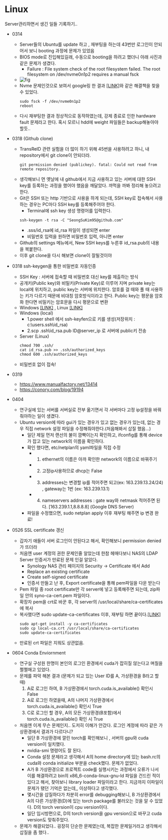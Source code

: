 # Linux

Server관리하면서 생긴 일들 기록하기..

- 0314
    - Server들의 Ubuntu를 update 하고 , 재부팅을 하는데 43번만 로그인이 안되어서 보니 booting 과정에 문제가 있었음 
    - BIOS mode로 진입해있길래, 수동으로 booting을 하려고 했더니 아래 사진과 같은 문제가 생겼다.
        - Failure : File system check of the root filesystem failed. The root filesystem on /dev/nvme0n1p2 requires a manual fsck
    - ![fig](https://user-images.githubusercontent.com/62092317/158155225-207ad40c-1265-4140-88b7-f059c3bf0439.jpg)
    - Nvme 문제인것으로 보여서 google링 한 결과 [[LINK]](https://clay-atlas.com/us/blog/2020/03/19/linux-english-note-root-filesystem-manual-fsck/)와 같은 해결책을 찾을 수 있었다.
        ```console
        sudo fsck -f /dev/nvme0n1p2
        reboot
        ```
    - 다시 재부팅한 결과 정상적으로 동작하였는데, 강제 종료로 인한 hardware fault 문제라고 한다. 혹시 모르니 hdd에 weight 파일들은 backup해놓아야 할듯..

- 0318 (Github clone)
    - TransReID 관련 실험을 더 많이 하기 위해 45번을 사용하려고 하니, 내 repository에서 git clone이 안되더라.
        ```console
        git permission denied (publickey). fatal: Could not read from remote repository.
        ```
    - 생각해보니 먼 옛날에 내 github에서 지금 사용하고 있는 서버에 대한 SSH key를 등록하는 과정을 했어야 했음을 깨달았다. 까먹을 까봐 정리해 놓으려고 한다.
    - Git은 SSH 또는 http 기반으로 사용을 하게 되는데, SSH key로 접속해서 사용하는 경우는 PC마다 SSH key를 등록해주어야 한다.
        - Terminal에 ssh key 생성 명령어를 입력한다.
        ```console
        ssh-keygen -t rsa -C "SeongSuKim95@github.com"
        ```
        - .sss/id_rsa에 id_rsa 파일이 생성되면 enter
        - 비밀번호 입력을 원하면 비밀번호 입력, 아니면 enter
    - Github의 settings 메뉴에서, New SSH keys를 누른후 id_rsa.pub의 내용을 복붙한다.
    - 이후 git clone을 다시 해보면 clone이 잘될것이야

- 0318 ssh-keygen을 통한 비밀번호 자동인증
    - SSH Key : 서버에 접속할 때 비밀번호 대신 key를 제출하는 방식
    - 공개키(Public key)와 비밀키(Private Key)로 이루어 지며 private key는 local에 위치하고, public key는 서버에 위치한다. 암호를 걸 때와 풀 때 사용하는 키가 다르기 때문에 비대칭 암호방식이라고 한다. Public key는 평문을 암호화 한다면 비밀키는 암호문을 다시 평문으로 변환
    - Windows [[LINK]](https://sojinhwan0207.tistory.com/62) , Linux [[LINK]](https://jjeongil.tistory.com/1288)
    - Windows (local)
        - 1.power shell 에서 ssh-keyfen으로 키를 생성(저장위치 : c:\users\.ssh\id_rsa)
        - 2.scp .ssh\id_rsa.pub ID@server_ip 로 서버에 public키 전송
    - Server (Linux)
        ``` console
        chmod 700 .ssh/
        cat id_rsa.pub >> .ssh/authorized_keys
        chmod 600 .ssh/authorized_keys
        ```
    - 비밀번호 없이 접속!
- 0319 
    - https://www.manualfactory.net/13414
    - https://conory.com/blog/19194

- 0404
    - 연구실에 있는 서버를 서버실로 전부 옮기면서 각 서버마다 고정 ip설정을 바꿔줘야하는 일이 생겼다.
    - Ubuntu version에 따라 gui가 있는 경우가 있고 없는 경우가 있는데, 없는 경우 직접 network 설정 파일을 수정해줘야한다.(처음해봐서 삽질 했음...)
        - 일단 제일 먼저 랜선의 불이 깜빡이는지 확인하고, ifconfig를 통해 device가 잡고 있는 network의 이름을 확인하다.  
        - 확인 했다면, etc/netplan의 yaml파일을 직접 수정
            - 1. ethernet의 이름은 아까 확인한 network의 이름으로 바꿔주기
            - 2. 고정ip사용하므로 dhcp는 False
            - 3. addresses는 변경할 ip를 적어주면 되고(ex: 163.239.13.24/24) , gateway는 1번 (ex: 163.239.13.1)
            - 4. nameservers addresses : gate way와 netmask 적어주면 된다. [163.239.1.1,8.8.8.8] (Google DNS Server)
        - 파일을 수정했으면,  sudo netplan apply 이후 재부팅 해주면 ip 변경 완료!
- 0526 SSL certificate 갱신 
    - 갑자기 애들이 서버 로그인이 안된다고 해서, 확인해보니 permission denied 가 뜨더라
    - 처음엔 user 계정의 권한 문제인줄 알았는데 한참 헤매다보니 NAS의 LDAP Server 인증서가 만료된 문제 인걸 알았다.
        - Synology NAS 관리 페이지의 Security -> Certificate 에서 Add
        - Replace an existing certificate
        - Create self-signed certificate 
        - 인증서 만들고 난 후, Export certificate을 통해 pem파일을 다운 받는다
    - Pem 파일 중 root certificate만 각 server에 넣고 등록해주면 되는데, zip파일 안의 syno-ca-cert.pem 파일이다.
    - 확장자 pem을 crt로 바꾼 후, 각 server의 /usr/local/share/ca-certificates에 복사 
    - 복사했다면 sudo update-ca-certificates 이후, 재부팅 하면 끝이다.[[LINK]](https://ubuntu.com/server/docs/security-trust-store)
        ```console
        sudo apt-get install -y ca-certificates
        sudo cp local-ca.crt /usr/local/share/ca-certificates
        sudo update-ca-certificates
        ```
    - 만료된 crt 파일은 지워도 상관없음.

- 0604 Conda Enviornment
    - 연구실 구성원 한명이 본인의 로그인 환경에서 cuda가 잡히질 않는다고 며칠을 쩔쩔매고 있었다.
    - 문제를 파악 해본 결과 (문제가 되고 있는 User ID를 A, 가상환경을 B라고 할때)
        1. A로 로그인 하여, B 가상환경에서 torch.cuda.is_available() 확인시 False
        2. A로 로그인 하였을때, A의 나머지 가상환경에서 torch.cuda.is_available() 확인시 True
        3. C로 로그인 할 경우, A의 모든 가상환경(B포함)에서 torch.cuda.is_available() 확인 시 True
    - 처음엔 이게 무슨 문제인지.. 도저히 이해가 안갔다. 로그인 계정에 따라 같은 가상환경에서 결과가 다르다니?
        - 일단 B 가상환경에 깔린 torch를 확인해보니 , 서버의 gpu와 cuda version이 일치했다.
        - nvidia-smi 명령어도 잘 된다.
        - Conda 설정 문제라고 생각해서 A의 home directory에 있는 bash.rc의 cuda와 conda initialize 부분을 check했다. 문제가 없었다.
        - A가 B 가상환경으로 프로젝트 code를 실행시키는 과정에서 오류가 나서 이를 해결하려고 bin의 x86_6-conda-linux-gnu-ld 파일을 건드린 적이 있다고 해서, 찾아보니 library loader 파일이라고 한다. 지금까지 이파일이 문제가 됐던 기억은 없는데,, 이상하다고 생각했다.
        - 몇시간을 삽질하다가 차분히 error를 debugging해보니, B 가상환경에서 A의 다른 가상환경(D)에 있는 torch package를 불러오는 것을 알 수 있었다. D의 torch version이 cpu version이다.
        - 일단 임시방편으로, D의 torch version을 gpu version으로 바꾸고 cuda version도 맞춰주었다.
    - 문제가 해결되었다.. 굉장히 단순한 문제였는데, 복잡한 문제일거라고 생각해서 삽질을 좀 했다..